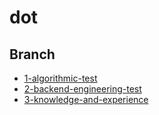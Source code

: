 # dot

## Branch

- [1-algorithmic-test](https://github.com/djail1313/dot/tree/1-algorithmic-test)
- [2-backend-engineering-test](https://github.com/djail1313/dot/tree/2-backend-engineering-test)
- [3-knowledge-and-experience](https://github.com/djail1313/dot/tree/3-knowledge-and-experience)

